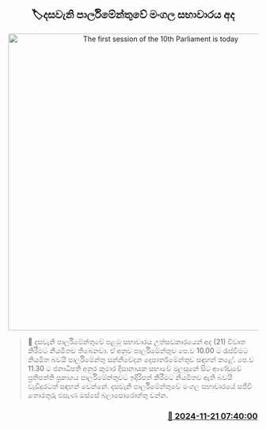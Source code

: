 <p align='center'><b><h2 align='center' title='The first session of the 10th Parliament is today'>🏷දසවැනි පාර්ලිමේන්තුවේ මංගල සභාවාරය අද</h2></b></p>
<p align='center'><img src='https://helakuru.sgp1.cdn.digitaloceanspaces.com/esana/images/lib/NEWP.jpg' width='600' alt='The first session of the 10th Parliament is today'></p>

>📝 දසවැනි පාර්ලිමේන්තුවේ පළමු සභාවාරය උත්සවකාරයෙන් අද (21) විවෘත කිරීමට නියමිතව තිබෙනවා.
ඒ අනුව පාර්ලිමේන්තුව පෙ.ව 10.00 ට රැස්වීමට නියමිත බවයි පාර්ලිමේන්තු සන්නිවේදන දෙපාර්තමේන්තුව සඳහන් කළේ.
පෙ.ව 11.30 ට ජනාධිපති අනුර කුමාර දිසානායක සභාවේ මුලසුනේ සිට ආණ්ඩුවේ ප්‍රතිපත්ති ප්‍රකාශය පාර්ලිමේන්තුවට ඉදිරිපත් කිරීමට නියමිතව ඇති බවයි වැඩිදුරටත් සඳහන් වෙන්නේ.
දසවැනි පාර්ලිමේන්තුවේ මංගල සභාවාරයේ සජීවී තොරතුරු එසැණ ඔස්සේ බලාපොරොත්තු වන්න.


<h3 align='right'><a href='https://www.helakuru.lk/esana/p/105303/'>📅 2024-11-21 07:40:00</a></h3>
